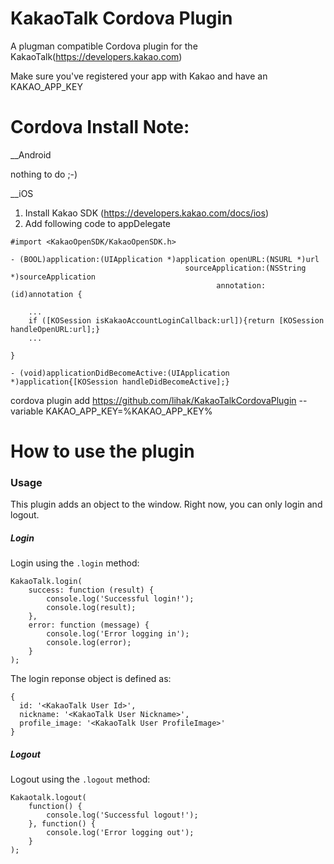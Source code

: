 KakaoTalk Cordova Plugin
========================

A plugman compatible Cordova plugin for the KakaoTalk(https://developers.kakao.com)

Make sure you've registered your app with Kakao and have an KAKAO_APP_KEY

Cordova Install Note:
========================

__Android

nothing to do ;-)


__iOS

1. Install Kakao SDK (https://developers.kakao.com/docs/ios)
2. Add following code to appDelegate

```
#import <KakaoOpenSDK/KakaoOpenSDK.h>

- (BOOL)application:(UIApplication *)application openURL:(NSURL *)url
                                       sourceApplication:(NSString *)sourceApplication
                                              annotation:(id)annotation {

    ...
    if ([KOSession isKakaoAccountLoginCallback:url]){return [KOSession handleOpenURL:url];}
    ...
    
}

- (void)applicationDidBecomeActive:(UIApplication *)application{[KOSession handleDidBecomeActive];}
```

cordova plugin add https://github.com/lihak/KakaoTalkCordovaPlugin --variable KAKAO_APP_KEY=%KAKAO_APP_KEY%


How to use the plugin
========================

### Usage

This plugin adds an object to the window. Right now, you can only login and logout.

##### Login

Login using the `.login` method:
```
KakaoTalk.login(
    success: function (result) {
        console.log('Successful login!');
		console.log(result);
    },
    error: function (message) {
        console.log('Error logging in');
		console.log(error);
    }
);
```

The login reponse object is defined as:
```
{
  id: '<KakaoTalk User Id>',
  nickname: '<KakaoTalk User Nickname>',
  profile_image: '<KakaoTalk User ProfileImage>'
}
```

##### Logout

Logout using the `.logout` method:
```
Kakaotalk.logout(
	function() {
		console.log('Successful logout!');
	}, function() {
		console.log('Error logging out');
	}
);
```
